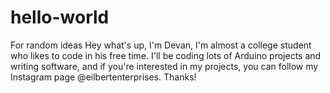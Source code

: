 # hello-world
For random ideas
Hey what's up, I'm Devan, I'm almost a college student who likes to code in his free time. I'll be coding lots of Arduino projects and writing software, and if you're interested in my projects, you can follow my Instagram page @eilbertenterprises. Thanks!
